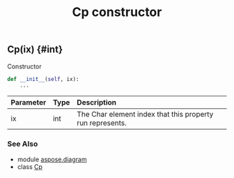 ﻿---
title: Cp constructor
second_title: Aspose.Diagram for Python via .NET API References
description: 
type: docs
weight: 10
url: /python-net/aspose.diagram/cp/__init__/
is_root: false
---

## Cp(ix) {#int}

Constructor



```python
def __init__(self, ix):
    ...
```


| Parameter | Type | Description |
| :- | :- | :- |
| ix | int | The Char element index that this property run represents. |



### See Also
* module [aspose.diagram](../../)
* class [Cp](/diagram/python-net/aspose.diagram/cp)
